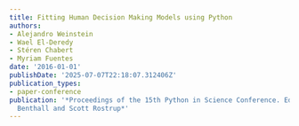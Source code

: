 ```yaml
---
title: Fitting Human Decision Making Models using Python
authors:
- Alejandro Weinstein
- Wael El-Deredy
- Stéren Chabert
- Myriam Fuentes
date: '2016-01-01'
publishDate: '2025-07-07T22:18:07.312406Z'
publication_types:
- paper-conference
publication: '*Proceedings of the 15th Python in Science Conference. Ed. by Sebastian
  Benthall and Scott Rostrup*'
---
```

